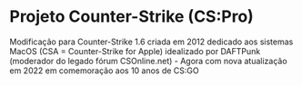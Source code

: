 # Projeto Counter-Strike (CS:Pro)
Modificação para Counter-Strike 1.6 criada em 2012 dedicado aos sistemas MacOS (CSA = Counter-Strike for Apple) idealizado por DAFTPunk (moderador do legado fórum CSOnline.net) - Agora com nova atualização em 2022 em comemoração aos 10 anos de CS:GO
